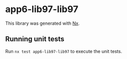 # app6-lib97-lib97

This library was generated with [Nx](https://nx.dev).

## Running unit tests

Run `nx test app6-lib97-lib97` to execute the unit tests.

